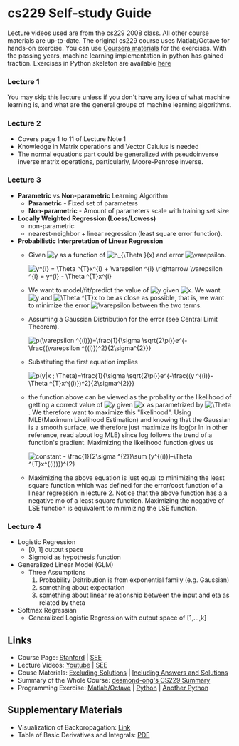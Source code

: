 # cs229 Self-study Guide
Lecture videos used are from the cs229 2008 class. All other course materials are up-to-date. 
The original cs229 course uses Matlab/Octave for hands-on exercise. You can use [Coursera materials](ml-class.org) for the exercises.
With the passing years, machine learning implementation in python has gained traction. Exercises in Python skeleton are available [here](https://www.johnwittenauer.net/machine-learning-exercises-in-python-part-1/)
### Lecture 1
You may skip this lecture unless if you don't have any idea of what machine learning is, and what are the general groups of machine learning algorithms.

### Lecture 2
* Covers page 1 to 11 of Lecture Note 1
* Knowledge in Matrix operations and Vector Calulus is needed
* The normal equations part could be generalized with pseudoinverse inverse matrix operations, particularly, Moore-Penrose inverse.

### Lecture 3
* **Parametric** vs **Non-parametric** Learning Algorithm
  - **Parametric** - Fixed set of parameters
  - **Non-parametric** - Amount of parameters scale with training set size
* **Locally Weighted Regression (Loess/Lowess)** 
  - non-parametric
  - nearest-neighbor + linear regression (least square error function).
* **Probabilistic Interpretation of Linear Regression** 
  - Given <img src="https://latex.codecogs.com/gif.latex?y" title="y" /> as a function of <img src="https://latex.codecogs.com/gif.latex?h_{\Theta&space;}(x)" title="h_{\Theta }(x)" /> and error <img src="https://latex.codecogs.com/gif.latex?\varepsilon" title="\varepsilon" />.
  
    <p> <img src="https://latex.codecogs.com/gif.latex?y^{i}&space;=&space;\Theta&space;^{T}x^{i}&space;&plus;&space;\varepsilon&space;^{i}&space;\rightarrow&space;\varepsilon&space;^{i}&space;=&space;y^{i}&space;-&space;\Theta&space;^{T}x^{i}" title="y^{i} = \Theta ^{T}x^{i} + \varepsilon ^{i} \rightarrow \varepsilon ^{i} = y^{i} - \Theta ^{T}x^{i}" />
  - We want to model/fit/predict the value of <img src="https://latex.codecogs.com/gif.latex?y" title="y" /> given <img src="https://latex.codecogs.com/gif.latex?x" title="x" />. We want <img src="https://latex.codecogs.com/gif.latex?y" title="y" /> and <img src="https://latex.codecogs.com/gif.latex?\Theta&space;^{T}x" title="\Theta ^{T}x" /> to be as close as possible, that is, we want to minimize the error <img src="https://latex.codecogs.com/gif.latex?\varepsilon" title="\varepsilon" /> between the two terms. 
  - Assuming a Gaussian Distribution for the error (see Central Limit Theorem). 
    <p> <img src="https://latex.codecogs.com/gif.latex?p(\varepsilon&space;^{(i)})=\frac{1}{\sigma&space;\sqrt{2\pi}}e^{-\frac{(\varepsilon&space;^{(i)})^2}{2\sigma^{2}}}" title="p(\varepsilon ^{(i)})=\frac{1}{\sigma \sqrt{2\pi}}e^{-\frac{(\varepsilon ^{(i)})^2}{2\sigma^{2}}}" />
  - Substituting the first equation implies
    <p> <img src="https://latex.codecogs.com/gif.latex?p(y|x&space;;&space;\Theta)=\frac{1}{\sigma&space;\sqrt{2\pi}}e^{-\frac{(y&space;^{(i)}-\Theta&space;^{T}x^{(i)})^2}{2\sigma^{2}}}" title="p(y|x ; \Theta)=\frac{1}{\sigma \sqrt{2\pi}}e^{-\frac{(y ^{(i)}-\Theta ^{T}x^{(i)})^2}{2\sigma^{2}}}" />
    
  - the function above can be viewed as the probality or the likelihood of getting a correct value of <img src="https://latex.codecogs.com/gif.latex?y" title="y" /> given <img src="https://latex.codecogs.com/gif.latex?x" title="x" /> as parametrized by <img src="https://latex.codecogs.com/gif.latex?\Theta" title="\Theta" />.  We therefore want to maximize this "likelihood". Using MLE(Maximum Likelihood Estimation) and knowing that the Gaussian is a smooth surface, we therefore just maximize its log(or ln in other reference, read about log MLE) since log follows the trend of a function's gradient. Maximizing the likelihood function gives us 
    <p> <img src="https://latex.codecogs.com/gif.latex?constant&space;-&space;\frac{1}{2\sigma&space;^{2}}\sum&space;(y^{(i))}-\Theta&space;^{T}x^{(i))})^{2}" title="constant - \frac{1}{2\sigma ^{2}}\sum (y^{(i))}-\Theta ^{T}x^{(i))})^{2}" />
  - Maximizing the above equation is just equal to minimizing the least square function which was defined for the error/cost function of a linear regression in lecture 2. Notice that the above function has a a negative mo of a least square function. Maximizing the  negative of LSE function is equivalent to minimizing the LSE function.
  
### Lecture 4
* Logistic Regression
  - [0, 1] output space
  - Sigmoid as hypothesis function
* Generalized Linear Model (GLM)
  - Three Assumptions
    1. Probability Dsitribution is from exponential family (e.g. Gaussian)
    2. something about expectation
    3. something about linear relationship between the input and eta as related by theta
* Softmax Regressian
  - Generalized Logistic Regression with output space of [1,...,k] 
  

## Links
* Course Page: [Stanford](http://cs229.stanford.edu/) | [SEE](https://see.stanford.edu/course/cs229)
* Lecture Videos: [Youtube](https://www.youtube.com/watch?v=UzxYlbK2c7E&list=PLA89DCFA6ADACE599) | [SEE](https://see.stanford.edu/course/cs229) 
* Couse Materials: [Excluding Solutions](https://github.com/econti/cs229) | [Including Answers and Solutions](https://see.stanford.edu/materials/aimlcs229/MachineLearningAllMaterials.zip)
* Summary of the Whole Course: [desmond-ong's CS229 Summary](https://github.com/desmond-ong/MLSummary)
* Programming Exercise: [Matlab/Octave](ml-class.org) | [Python](https://www.johnwittenauer.net/machine-learning-exercises-in-python-part-1/) | [Another Python](https://github.com/kaleko/CourseraML)

## Supplementary Materials
* Visualization of Backpropagation: [Link](https://google-developers.appspot.com/machine-learning/crash-course/backprop-scroll/)
* Table of Basic Derivatives and Integrals: [PDF](https://math.boisestate.edu/~shariultman/teaching/basic_derivatives_&_integrals_II.pdf)
